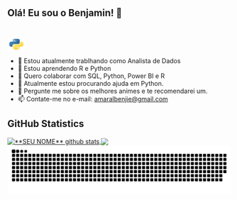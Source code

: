 ## Olá! Eu sou o Benjamin! 🤠<div style="display: inline_block"><br>
  <img align="center" alt="Rafa-Python" height="30" width="40" src="https://raw.githubusercontent.com/devicons/devicon/master/icons/python/python-original.svg">
</div>

- 🔭 Estou atualmente trablhando como Analista de Dados
- 🌱 Estou aprendendo R e Python
- 👯 Quero colaborar com SQL, Python, Power BI e R
- 🤔 Atualmente estou procurando ajuda em Python.
- 💬 Pergunte me sobre os melhores animes e te recomendarei um.
- 📫 Contate-me no e-mail: amaralbenjie@gmail.com


## **GitHub Statistics**

<a href="https://github.com/benjamin-amaral">
 <img align="center" src="https://github-readme-stats.vercel.app/api?username=benjamin-amaral&show_icons=true&theme=dark&line_height=27" alt="**SEU NOME** github stats"/>
</a>

<a href="https://github.com/benjamin-amaral">
  <img align="center" src="https://github-readme-stats.vercel.app/api/top-langs/?username=benjamin-amaral&theme=dark&hide_langs_below=1" />
</a>

</a>

<picture>
  <source media="(prefers-color-scheme: dark)" srcset="https://raw.githubusercontent.com/benjamin-amaral/benjamin-amaral/output/github-contribution-grid-snake-dark.svg">
  <source media="(prefers-color-scheme: light)" srcset="https://raw.githubusercontent.com/benjamin-amaral/benjamin-amaral/output/github-contribution-grid-snake.svg">
  <img alt="github contribution grid snake animation" src="https://raw.githubusercontent.com/benjamin-amaral/benjamin-amaral/output/github-contribution-grid-snake.svg">
</picture>



<!--
**benjamin-amaral/benjamin-amaral** is a ✨ _special_ ✨ repository because its `README.md` (this file) appears on your GitHub profile.

Here are some ideas to get you started:

- 🔭 Estou atualmente trablhando como Analista de Dados
- 🌱 Estou aprendendo R e Python
- 👯 Quero colaborar com SQL, Python, Power BI e R
- 🤔 Atualmente estou procurando ajuda em Python.
- 💬 Pergunte me sobre os melhores animes e te recomendarei um.
- 📫 Contate-me no e-mail: amaralbenjie@gmail.com

Contador de visitantes
![pv](https://pageview.vercel.app/?github_user=benjamin-amaral)

Status github
[![Benjie's GitHub stats-Dark](https://github-readme-stats.vercel.app/api?username=benjamin-amaral&show_icons=true&theme=dark#gh-dark-mode-only)](https://github.com/benjamin-amaral/github-readme-stats#gh-dark-mode-only)
[![Benjie's GitHub stats-Light](https://github-readme-stats.vercel.app/api?username=benjamin-amaral&show_icons=true&theme=default#gh-light-mode-only)](https://github.com/benjamin-amaral/github-readme-stats#gh-light-mode-only)
